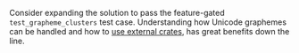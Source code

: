 Consider expanding the solution to pass the feature-gated `test_grapheme_clusters` test case.
Understanding how Unicode graphemes can be handled and how to [use external crates](https://doc.rust-lang.org/cargo/guide/dependencies.html), has great benefits down the line.
